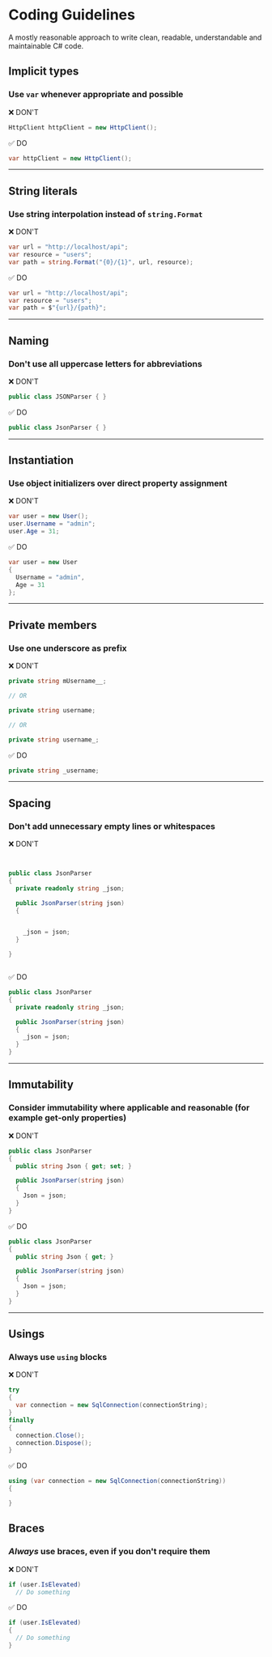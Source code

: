 # Coding Guidelines

A mostly reasonable approach to write clean, readable, understandable and maintainable C# code.

## Implicit types

### Use `var` whenever appropriate and possible

❌ DON'T
```C#
HttpClient httpClient = new HttpClient();
```

✅ DO
```C#
var httpClient = new HttpClient();
```

---

## String literals

### Use string interpolation instead of `string.Format`

❌ DON'T
```C#
var url = "http://localhost/api";
var resource = "users";
var path = string.Format("{0}/{1}", url, resource);
```

✅ DO
```C#
var url = "http://localhost/api";
var resource = "users";
var path = $"{url}/{path}";
```

---

## Naming

### Don't use all uppercase letters for abbreviations

❌ DON'T
```C#
public class JSONParser { }
```

✅ DO
```C#
public class JsonParser { }
```

---

## Instantiation

### Use object initializers over direct property assignment

❌ DON'T
```C#
var user = new User();
user.Username = "admin";
user.Age = 31;
```

✅ DO
```C#
var user = new User
{
  Username = "admin",
  Age = 31
};
```

---

## Private members

### Use one underscore as prefix

❌ DON'T
```C#
private string mUsername__;

// OR

private string username;

// OR

private string username_;
```

✅ DO
```C#
private string _username;
```

---

## Spacing

### Don't add unnecessary empty lines or whitespaces

❌ DON'T
```C#


public class JsonParser
{
  private readonly string _json;

  public JsonParser(string json)
  {


    _json = json;
  }

}



```

✅ DO
```C#
public class JsonParser
{
  private readonly string _json;

  public JsonParser(string json)
  {
    _json = json;
  }
}
```

---

## Immutability

### Consider immutability where applicable and reasonable (for example get-only properties)

❌ DON'T
```C#
public class JsonParser
{
  public string Json { get; set; }

  public JsonParser(string json)
  {
    Json = json;
  }
}
```

✅ DO
```C#
public class JsonParser
{
  public string Json { get; }

  public JsonParser(string json)
  {
    Json = json;
  }
}
```

---

## Usings

### Always use `using` blocks

❌ DON'T
```C#
try
{
  var connection = new SqlConnection(connectionString);
}
finally
{
  connection.Close();
  connection.Dispose();
}
```

✅ DO
```C#
using (var connection = new SqlConnection(connectionString))
{

}
```

## Braces

### *Always* use braces, even if you don't require them

❌ DON'T
```C#
if (user.IsElevated)
  // Do something
```

✅ DO
```C#
if (user.IsElevated)
{
  // Do something
}
```
